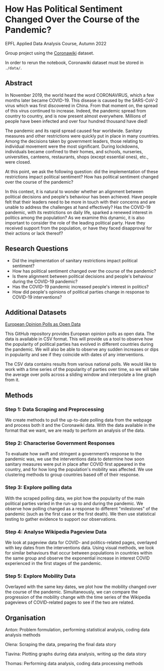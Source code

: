 # How Has Political Sentiment Changed Over the Course of the Pandemic?

EPFL Applied Data Analysis Course, Autumn 2022

Group project using the [Coronawiki](https://github.com/epfl-dlab/wiki_pageviews_covid) dataset.

In order to rerun the notebook, Coronawiki dataset must be stored in `./data/`.

## Abstract

In November 2019, the world heard the word CORONAVIRUS, which a few months later became COVID-19. This disease is caused by the SARS-CoV-2 virus which was first discovered in China. From that moment on, the spread of this virus continued to increase. Indeed, the pandemic spread from country to country, and is now present almost everywhere. Millions of people have been infected and over four hundred thousand have died!

The pandemic and its rapid spread caused fear worldwide. Sanitary measures and other restrictions were quickly put in place in many countries. Among the decisions taken by government leaders, those relating to individual movement were the most significant. During lockdowns, individuals became confined to their homes, and schools, nurseries, universities, canteens, restaurants, shops (except essential ones), etc., were closed.

At this point, we ask the following question: did the implementation of these restrictions impact political sentiment? How has political sentiment changed over the course of the pandemic?

In this context, it is natural to wonder whether an alignment between political decisions and people's behaviour has been achieved. Have people felt that their leaders need to be more in touch with their concerns and are unable to address the challenges at hand effectively? Has the COVID-19 pandemic, with its restrictions on daily life, sparked a renewed interest in politics among the population? As we examine this dynamic, it is also important to consider the role of the leading political party. Have they received support from the population, or have they faced disapproval for their actions or lack thereof?

## Research Questions

* Did the implementation of sanitary restrictions impact political sentiment?
* How has political sentiment changed over the course of the pandemic?
* Is there alignment between political decisions and people's behaviour during the COVID-19 pandemic?
* Has the COVID-19 pandemic increased people's interest in politics?
* How did people's opinions of political parties change in response to COVID-19 interventions?

## Additional Datasets

[European Opinion Polls as Open Data](https://filipvanlaenen.github.io/eopaod/)

This GitHub repository provides European opinion polls as open data. The data is available in CSV format. This will provide us a tool to observe how the popularity of political parties has evolved in different countries during the pandemic. We will also be able to observe any sudden increases or dips in popularity and see if they coincide with dates of any interventions.

The CSV data contains results from various national polls. We would like to work with a time series of the popularity of parties over time, so we will take the average over polls across a sliding window and interpolate a line graph from it.

## Methods

### Step 1: Data Scraping and Preprocessing

We create methods to pull the up-to-date polling data from the webpage and process both it and the Coronawiki data. With the data available in the format that we want, we are ready to perform an analysis of the data.

### Step 2: Characterise Government Responses

To evaluate how swift and stringent a government’s response to the pandemic was, we use the interventions data to determine how soon sanitary measures were put in place after COVID first appeared in the country, and for how long the population's mobility was affected. We use clustering methods to group countries based off of their response.

### Step 3: Explore polling data

With the scraped polling data, we plot how the popularity of the main political parties varied in the run-up to and during the pandemic. We observe how polling changed as a response to different "milestones" of the pandemic (such as the first case or the first death). We then use statistical testing to gather evidence to support our observations.

### Step 4: Analyse Wikipedia Pageview Data

We look at pageview data for COVID- and politics-related pages, overlayed with key dates from the interventions data. Using visual methods, we look for similar behaviours that occur between populations in countries within the same group and observe the exponential increase in interest COVID experienced in the first stages of the pandemic.

### Step 5: Explore Mobility Data

Overlayed with the same key dates, we plot how the mobility changed over the course of the pandemic. Simultaneously, we can compare the progression of the mobility change with the time series of the Wikipedia pageviews of COVID-related pages to see if the two are related.

## Organisation

Anton: Problem formulation, performing statistical analysis, coding data analysis methods

Olena: Scraping the data, preparing the final data story

Tiavina: Plotting graphs during data analysis, writing up the data story

Thomas: Performing data analysis, coding data processing methods
